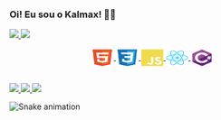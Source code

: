 ### Oi! Eu sou o Kalmax! 👋🏽

<div>
  <a href="https://github.com/kalmax-sousa">
  <img height="180em" src="https://github-readme-stats.vercel.app/api?username=kalmax-sousa&show_icons=true&theme=dark&include_all_commits=true&count_private=true&hide_border=true&icon_color=2572e8">
  <img height="180em" src="https://github-readme-stats.vercel.app/api/top-langs/?username=kalmax-sousa&layout=compact&langs_count=7&theme=dark&hide_border=true"/>
</div>
<div align="center" style="display: inline_block"><br>
  <img align="center" alt="HTML" height="30" width="40" src="https://raw.githubusercontent.com/devicons/devicon/master/icons/html5/html5-original.svg">
  <img align="center" alt="CSS" height="30" width="40" src="https://raw.githubusercontent.com/devicons/devicon/master/icons/css3/css3-original.svg">
  <img align="center" alt="JavaScript" height="30" width="40" src="https://raw.githubusercontent.com/devicons/devicon/master/icons/javascript/javascript-plain.svg">
  <img align="center" alt="React" height="30" width="40" src="https://raw.githubusercontent.com/devicons/devicon/master/icons/react/react-original.svg">
  <img align="center" alt="Csharp" height="30" width="40" src="https://raw.githubusercontent.com/devicons/devicon/master/icons/csharp/csharp-original.svg">
</div>
  
  ##
  
<div>
  <a href = "mailto:kalmaxdev@gmail.com">
    <img src="https://img.shields.io/badge/Gmail-D14836?style=for-the-badge&logo=gmail&logoColor=white" target="_blank">
  </a>
  <a href="https://www.linkedin.com/in/kalmax-sousa" target="_blank">
    <img src="https://img.shields.io/badge/-LinkedIn-%230077B5?style=for-the-badge&logo=linkedin&logoColor=white" target="_blank">
  </a> 
  <a href="https://instagram.com/retoric.o" target="_blank">
    <img src="https://img.shields.io/badge/-Instagram-%23E4405F?style=for-the-badge&logo=instagram&logoColor=white" target="_blank">
  </a>
  
  ![Snake animation](https://github.com/kalmax-sousa/kalmax-sousa/blob/output/github-contribution-grid-snake.svg)
</div>
  
